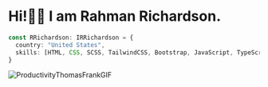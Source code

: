# Hi!👋🏻 I am Rahman Richardson.

```typescript
const RRichardson: IRRichardson = {
  country: "United States",
  skills: [HTML, CSS, SCSS, TailwindCSS, Bootstrap, JavaScript, TypeScript, ReactJS, NextJS, GatsbyJS, NodeJS, ExpressJS, NoSQL, Redis, Headless CMS, Algolia, ...etcTechs]
}
```

![ProductivityThomasFrankGIF](https://github.com/rahman-richardson/rahman-richardson/assets/102418018/0202d815-020b-4261-a713-d71fe001699d)
